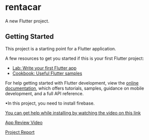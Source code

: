 # rentacar

A new Flutter project.

## Getting Started

This project is a starting point for a Flutter application.

A few resources to get you started if this is your first Flutter project:

- [Lab: Write your first Flutter app](https://docs.flutter.dev/get-started/codelab)
- [Cookbook: Useful Flutter samples](https://docs.flutter.dev/cookbook)

For help getting started with Flutter development, view the
[online documentation](https://docs.flutter.dev/), which offers tutorials,
samples, guidance on mobile development, and a full API reference.

•In this project, you need to install firebase.

[You can get help while installing by watching the video on this link](https://www.youtube.com/watch?v=n3R4f0Kpw0o)

[App Review Video](https://drive.google.com/file/d/13TqUcoX-ZzEA5T6joSSFg4WoqfNUyeoB/view?usp=share_link)

[Project Report](https://drive.google.com/file/d/15EfJ8LkeY-pCLVXrRNv4oxiZ5WJ9zkr4/view?usp=share_link)
